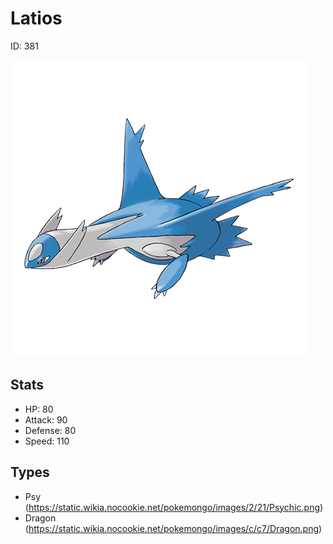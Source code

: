# Latios


ID: 381

![](https://raw.githubusercontent.com/PokeAPI/sprites/master/sprites/pokemon/other/official-artwork/381.png "Latios")

## Stats


 - HP: 80
 - Attack: 90
 - Defense: 80
 - Speed: 110

## Types


 - Psy (https://static.wikia.nocookie.net/pokemongo/images/2/21/Psychic.png)
 - Dragon (https://static.wikia.nocookie.net/pokemongo/images/c/c7/Dragon.png)
